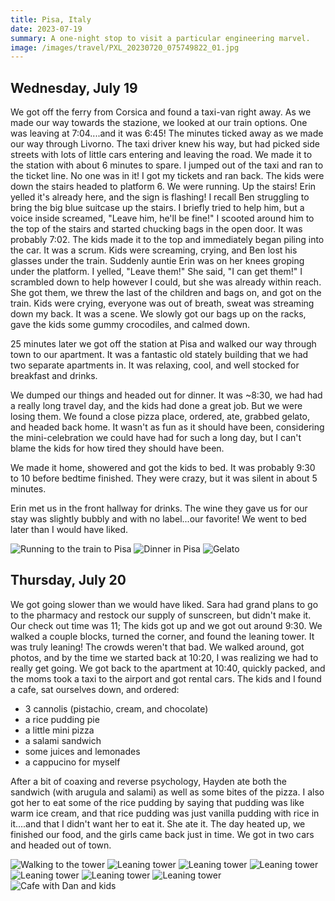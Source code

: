 ```yaml
---
title: Pisa, Italy
date: 2023-07-19
summary: A one-night stop to visit a particular engineering marvel.
image: /images/travel/PXL_20230720_075749822_01.jpg
---
```


## Wednesday, July 19

We got off the ferry from Corsica and found a taxi-van right away.  As we made our way towards the stazione, we looked at our train options.  One was leaving at 7:04....and it was 6:45!  The minutes ticked away as we made our way through Livorno.  The taxi driver knew his way, but had picked side streets with lots of little cars entering and leaving the road.  We made it to the station with about 6 minutes to spare. I jumped out of the taxi and ran to the ticket line.  No one was in it!  I got my tickets and ran back.  The kids were down the stairs headed to platform 6.  We were running.  Up the stairs!  Erin yelled it's already here, and the sign is flashing!  I recall Ben struggling to bring the big blue suitcase up the stairs.  I briefly tried to help him, but a voice inside screamed, "Leave him, he'll be fine!"  I scooted around him to the top of the stairs and started chucking bags in the open door.  It was probably 7:02.  The kids made it to the top and immediately began piling into the car.  It was a scrum.  Kids were screaming, crying, and Ben lost his glasses under the train.  Suddenly auntie Erin was on her knees groping under the platform.  I yelled, "Leave them!"  She said, "I can get them!"  I scrambled down to help however I could, but she was already within reach.  She got them, we threw the last of the children and bags on, and got on the train.  Kids were crying, everyone was out of breath, sweat was streaming down my back.  It was a scene.  We slowly got our bags up on the racks, gave the kids some gummy crocodiles, and calmed down.

25 minutes later we got off the station at Pisa and walked our way through town to our apartment. It was a fantastic old stately building that we had two separate apartments in.  It was relaxing, cool, and well stocked for breakfast and drinks.  

We dumped our things and headed out for dinner.  It was ~8:30, we had had a really long travel day, and the kids had done a great job.  But we were losing them.  We found a close pizza place, ordered, ate, grabbed gelato, and headed back home.  It wasn't as fun as it should have been, considering the mini-celebration we could have had for such a long day, but I can't blame the kids for how tired they should have been.

We made it home, showered and got the kids to bed.  It was probably 9:30 to 10 before bedtime finished.  They were crazy, but it was silent in about 5 minutes.

Erin met us in the front hallway for drinks.  The wine they gave us for our stay was slightly bubbly and with no label...our favorite!  We went to bed later than I would have liked.

![Running to the train to Pisa](/images/travel/PXL_20230719_165821399.MP.jpg)
![Dinner in Pisa](/images/travel/PXL_20230719_182407573.jpg)
![Gelato](/images/travel/PXL_20230719_193712077.jpg)

## Thursday, July 20


We got going slower than we would have liked.  Sara had grand plans to go to the pharmacy and restock our supply of sunscreen, but didn't make it.  Our check out time was 11; The kids got up and we got out around 9:30.  We walked a couple blocks, turned the corner, and found the leaning tower.  It was truly leaning!  The crowds weren't that bad.  We walked around, got photos, and by the time we started back at 10:20, I was realizing we had to really get going.  We got back to the apartment at 10:40, quickly packed, and the moms took a taxi to the airport and got rental cars.  The kids and I found a cafe, sat ourselves down, and ordered:

* 3 cannolis (pistachio, cream, and chocolate)
* a rice pudding pie
* a little mini pizza
* a salami sandwich
* some juices and lemonades
* a cappucino for myself

After a bit of coaxing and reverse psychology, Hayden ate both the sandwich (with arugula and salami) as well as some bites of the pizza.  I also got her to eat some of the rice pudding by saying that pudding was like warm ice cream, and that rice pudding was just vanilla pudding with rice in it....and that I didn't want her to eat it.  She ate it.  The day heated up, we finished our food, and the girls came back just in time.  We got in two cars and headed out of town.

![Walking to the tower](/images/travel/PXL_20230720_075207270.jpg) 
![Leaning tower](/images/travel/PXL_20230720_075405008.jpg) 
![Leaning tower](/images/travel/PXL_20230720_075546321.MP.jpg) 
![Leaning tower](/images/travel/PXL_20230720_075749822.jpg) 
![Leaning tower](/images/travel/PXL_20230720_080006105.jpg) 
![Leaning tower](/images/travel/PXL_20230720_080030767.jpg) 
![Leaning tower](/images/travel/PXL_20230720_080659826.jpg) 
![Cafe with Dan and kids](/images/travel/PXL_20230720_093853724.jpg)
